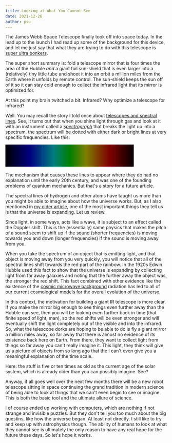 ```yaml
---
title: Looking at What You Cannot See
date: 2021-12-26
author: psu
---
```


The James Webb Space Telescope finally took off into space today. In the lead up to the
launch I had read up some of the background for this device, and let me just say that what
they are trying to do with this telescope is [super ultra
bonkers](https://www.quantamagazine.org/why-nasas-james-webb-space-telescope-matters-so-much-20211203/).

The super short summary is: fold a telescope mirror that is four times the area of the
Hubble *and* a giant foil sun-shield that is even larger into a (relatively) tiny little
tube and shoot it into an orbit a million miles from the Earth where it unfolds by remote
control. The sun-shield keeps the sun off of it so it can stay cold enough to collect the
infrared light that its mirror is optimized for.

At this point my brain twitched a bit. Infrared? Why optimize a telescope for infrared?

Well. You may recall the story I told once about [telescopes and spectral
lines](the-wrong-question.html). See, it turns out that when you shine light through gas
and look at it with an instrument called a
[_spectrograph_](https://en.wikipedia.org/wiki/Optical_spectrometer) that breaks the light
up into a spectrum, the spectrum will be dotted with either dark or bright lines at very
specific frequencies. Like this:

> <a href="../images/hydrogen-lines.jpg">
<img src="../images/hydrogen-lines.jpg" width=400></a>

The mechanism that causes these lines to appear where they do had no explanation until the
early 20th century, and was one of the founding problems of quantum mechanics. But that's
a story for a future article.

The spectral lines of hydrogen and other atoms have taught us more than you might be able
to imagine about how the universe works. But, as I also mentioned in [my older
article](the-wrong-question.html), one of the most important things they tell us is that
the universe is expanding. Let us review.

Since light, in some ways, acts like a wave, it is subject to an effect called the Doppler
shift. This is the (essentially) same physics that makes the pitch of a sound seem to
shift up if the sound (shorter frequencies) is moving towards you and down (longer
frequencies) if the sound is moving away from you.

When you take the spectrum of an object that is emitting light, and that object is moving
away from you very quickly, you will notice that all of the spectral lines shift towards
the red part of the rainbow. In the 1920s Edwin Hubble used this fact to show that the
universe is expanding by collecting light from far away galaxies and noting that the
further away the object was, the stronger the red shift. This fact combined with other
evidence like the existence of the [cosmic microwave
background](https://en.wikipedia.org/wiki/Cosmic_microwave_background) radiation has led
to all of our current cosmological models for the overall evolution of the universe.

In this context, the motivation for building a giant IR telescope is more clear. If you
make the mirror big enough to see things even further away than the Hubble can see, then
you will be looking even further back in time (that finite speed of light, man), so the
red shifts will be even stronger and will eventually shift the light completely out of the
visible and into the infrared. So, what the telescope dorks are hoping to be able to do is
fly a giant mirror a million miles away, so far away that there is almost no evidence of
its existence back here on Earth. From there, they want to collect light from things so
far away you can't really imagine it. This light, they think will give us a picture of
objects from so long ago that the I can't even give you a meaningful explanation of the
time scale. 

Here: the stuff is five or ten times as old as the current age of the solar
system, which is already older than you can possibly imagine. See?

Anyway, if all goes well over the next few months there will be a new robot telescope
sitting in space continuing the grand tradition in modern science of being able to look at
things that we can't even begin to see or imagine. This is both the basic tool and the
ultimate allure of science.

I of course ended up working with computers, which are nothing if not strange and
invisible puzzles. But they don't tell you too much about the big questins, like how the
universe began. At least not directly. I still like to try and keep up with astrophysics
though. The ability of humans to look at what they cannot see is ultimately the only
reason to have any real hope for the future these days. So let's hope it works.







